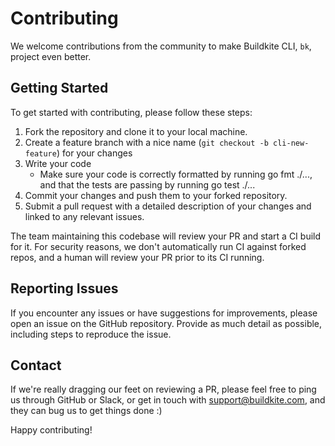 # Contributing

We welcome contributions from the community to make Buildkite CLI, `bk`, project even better.

## Getting Started

To get started with contributing, please follow these steps:

1. Fork the repository and clone it to your local machine.
2. Create a feature branch with a nice name (`git checkout -b cli-new-feature`) for your changes
3. Write your code
    * Make sure your code is correctly formatted by running go fmt ./..., and that the tests are passing by running go test ./...
5. Commit your changes and push them to your forked repository.
7. Submit a pull request with a detailed description of your changes and linked to any relevant issues.

The team maintaining this codebase will review your PR and start a CI build for it. For security reasons, we don't automatically run CI against forked repos, and a human will review your PR prior to its CI running.

## Reporting Issues

If you encounter any issues or have suggestions for improvements, please open an issue on the GitHub repository. Provide as much detail as possible, including steps to reproduce the issue.

## Contact

If we're really dragging our feet on reviewing a PR, please feel free to ping us through GitHub or Slack, or get in touch with [support@buildkite.com](mailto:support@buildkite.com), and they can bug us to get things done :) 

Happy contributing!